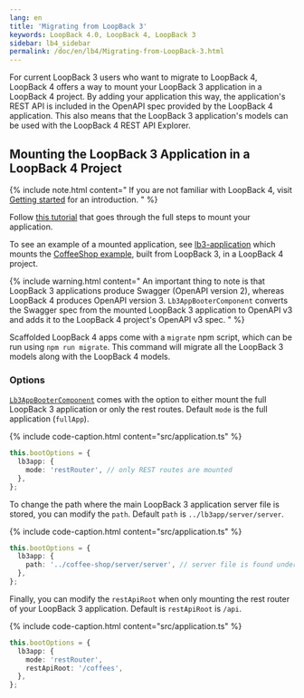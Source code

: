 ```yaml
---
lang: en
title: 'Migrating from LoopBack 3'
keywords: LoopBack 4.0, LoopBack 4, LoopBack 3
sidebar: lb4_sidebar
permalink: /doc/en/lb4/Migrating-from-LoopBack-3.html
---
```


For current LoopBack 3 users who want to migrate to LoopBack 4, LoopBack 4
offers a way to mount your LoopBack 3 application in a LoopBack 4 project. By
adding your application this way, the application's REST API is included in the
OpenAPI spec provided by the LoopBack 4 application. This also means that the
LoopBack 3 application's models can be used with the LoopBack 4 REST API
Explorer.

## Mounting the LoopBack 3 Application in a LoopBack 4 Project

{% include note.html content="
If you are not familiar with LoopBack 4, visit
[Getting started](Getting-started.md) for an introduction.
" %}

Follow
[this tutorial](https://github.com/strongloop/loopback-next/tree/master/examples/lb3-application#tutorial)
that goes through the full steps to mount your application.

To see an example of a mounted application, see
[lb3-application](https://github.com/strongloop/loopback-next/tree/master/examples/lb3-application)
which mounts the
[CoffeeShop example](https://github.com/strongloop/loopback-getting-started),
built from LoopBack 3, in a LoopBack 4 project.

{% include warning.html content="
An important thing to note is that LoopBack 3 applications produce Swagger
(OpenAPI version 2), whereas LoopBack 4 produces OpenAPI version 3.
`Lb3AppBooterComponent` converts the Swagger spec from the mounted LoopBack 3
application to OpenAPI v3 and adds it to the LoopBack 4 project's OpenAPI v3
spec.
" %}

Scaffolded LoopBack 4 apps come with a `migrate` npm script, which can be run
using `npm run migrate`. This command will migrate all the LoopBack 3 models
along with the LoopBack 4 models.

### Options

[`Lb3AppBooterComponent`](https://loopback.io/doc/en/lb4/apidocs.booter-lb3app.lb3appbootercomponent.html)
comes with the option to either mount the full LoopBack 3 application or only
the rest routes. Default `mode` is the full application (`fullApp`).

{% include code-caption.html content="src/application.ts" %}

```ts
this.bootOptions = {
  lb3app: {
    mode: 'restRouter', // only REST routes are mounted
  },
};
```

To change the path where the main LoopBack 3 application server file is stored,
you can modify the `path`. Default `path` is `../lb3app/server/server`.

{% include code-caption.html content="src/application.ts" %}

```ts
this.bootOptions = {
  lb3app: {
    path: '../coffee-shop/server/server', // server file is found under this path
  },
};
```

Finally, you can modify the `restApiRoot` when only mounting the rest router of
your LoopBack 3 application. Default is `restApiRoot` is `/api`.

{% include code-caption.html content="src/application.ts" %}

```ts
this.bootOptions = {
  lb3app: {
    mode: 'restRouter',
    restApiRoot: '/coffees',
  },
};
```

